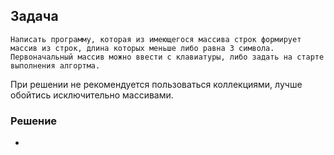 ## Задача ##

    Написать программу, которая из имеющегося массива строк формирует массив из строк, длина которых меньше либо равна 3 символа. Первоначальный массив можно ввести с клавиатуры, либо задать на старте выполнения алгортма. 

При решении не рекомендуется пользоваться коллекциями, лучше обойтись исключительно массивами.

### Решение ###

+ 